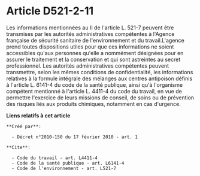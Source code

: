 # Article D521-2-11

Les informations mentionnées au II de l'article L. 521-7 peuvent être transmises par les autorités administratives
compétentes à l'Agence française de sécurité sanitaire de l'environnement et du travail.L'agence prend toutes dispositions
utiles pour que ces informations ne soient accessibles qu'aux personnes qu'elle a nommément désignées pour en assurer le
traitement et la conservation et qui sont astreintes au secret professionnel. Les autorités administratives compétentes
peuvent transmettre, selon les mêmes conditions de confidentialité, les informations relatives à la formule intégrale des
mélanges aux centres antipoison définis à l'article L. 6141-4 du code de la santé publique, ainsi qu'à l'organisme compétent
mentionné à l'article L. 4411-4 du code du travail, en vue de permettre l'exercice de leurs missions de conseil, de soins ou
de prévention des risques liés aux produits chimiques, notamment en cas d'urgence.

**Liens relatifs à cet article**

	**Créé par**:

	  - Décret n°2010-150 du 17 février 2010 - art. 1

	**Cite**:

	  - Code du travail - art. L4411-4
	  - Code de la santé publique - art. L6141-4
	  - Code de l'environnement - art. L521-7

